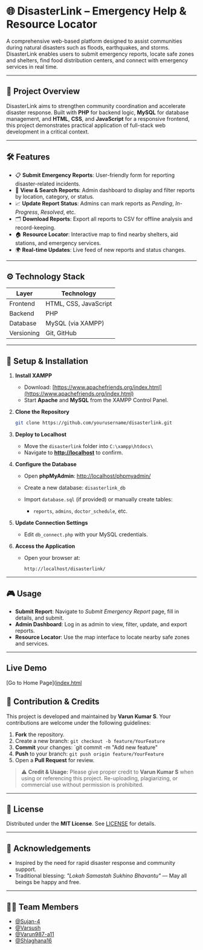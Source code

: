 # 🌐 DisasterLink – Emergency Help & Resource Locator

A comprehensive web-based platform designed to assist communities during natural disasters such as floods, earthquakes, and storms. DisasterLink enables users to submit emergency reports, locate safe zones and shelters, find food distribution centers, and connect with emergency services in real time.

---

## 🌟 Project Overview

DisasterLink aims to strengthen community coordination and accelerate disaster response. Built with **PHP** for backend logic, **MySQL** for database management, and **HTML**, **CSS**, and **JavaScript** for a responsive frontend, this project demonstrates practical application of full-stack web development in a critical context.

---

## 🛠️ Features

* 📋 **Submit Emergency Reports**: User-friendly form for reporting disaster-related incidents.
* 🔎 **View & Search Reports**: Admin dashboard to display and filter reports by location, category, or status.
* 📈 **Update Report Status**: Admins can mark reports as *Pending*, *In-Progress*, *Resolved*, etc.
* 🗂️ **Download Reports**: Export all reports to CSV for offline analysis and record-keeping.
* 🏠 **Resource Locator**: Interactive map to find nearby shelters, aid stations, and emergency services.
* 🌍 **Real-time Updates**: Live feed of new reports and status changes.

---

## ⚙️ Technology Stack

| Layer      | Technology            |
| ---------- | --------------------- |
| Frontend   | HTML, CSS, JavaScript |
| Backend    | PHP                   |
| Database   | MySQL (via XAMPP)     |
| Versioning | Git, GitHub           |

---

## 🚀 Setup & Installation

1. **Install XAMPP**

   * Download: [https://www.apachefriends.org/index.html](https://www.apachefriends.org/index.html)
   * Start **Apache** and **MySQL** from the XAMPP Control Panel.

2. **Clone the Repository**

   ```bash
   git clone https://github.com/yourusername/disasterlink.git
   ```

3. **Deploy to Localhost**

   * Move the `disasterlink` folder into `C:\xampp\htdocs\`
   * Navigate to **[http://localhost](http://localhost)** to confirm.

4. **Configure the Database**

   * Open **phpMyAdmin**: [http://localhost/phpmyadmin/](http://localhost/phpmyadmin/)
   * Create a new database: `disasterlink_db`
   * Import `database.sql` (if provided) or manually create tables:

     * `reports`, `admins`, `doctor_schedule`, etc.

5. **Update Connection Settings**

   * Edit `db_connect.php` with your MySQL credentials.

6. **Access the Application**

   * Open your browser at:

     ```
     http://localhost/disasterlink/
     ```

---

## 🎮 Usage

* **Submit Report**: Navigate to *Submit Emergency Report* page, fill in details, and submit.
* **Admin Dashboard**: Log in as admin to view, filter, update, and export reports.
* **Resource Locator**: Use the map interface to locate nearby safe zones and services.

---

## Live Demo
[Go to Home Page]([index.html](https://Varun987-a11.github.io/disasterlink/index.html
)



## 🤝 Contribution & Credits

This project is developed and maintained by **Varun Kumar S**. Your contributions are welcome under the following guidelines:

1. **Fork** the repository.
2. Create a new branch: `git checkout -b feature/YourFeature`
3. **Commit** your changes: \`git commit -m "Add new feature"
4. **Push** to your branch: `git push origin feature/YourFeature`
5. Open a **Pull Request** for review.

> ⚠️ **Credit & Usage:** Please give proper credit to **Varun Kumar S** when using or referencing this project. Re-uploading, plagiarizing, or commercial use without permission is prohibited.

---

## 📝 License

Distributed under the **MIT License**. See [LICENSE](LICENSE) for details.

---

## 🙏 Acknowledgements

* Inspired by the need for rapid disaster response and community support.
* Traditional blessing: *"Lokah Samastah Sukhino Bhavantu"* — May all beings be happy and free.

---

## 👨‍💻 Team Members

- [@Sujan-4](https://github.com/Sujan-4)  
- [@Varsush](https://github.com/Varsush)  
- [@Varun987-a11](https://github.com/Varun987-a11)  
- [@Shlaghana16](https://github.com/Shlaghana16)
